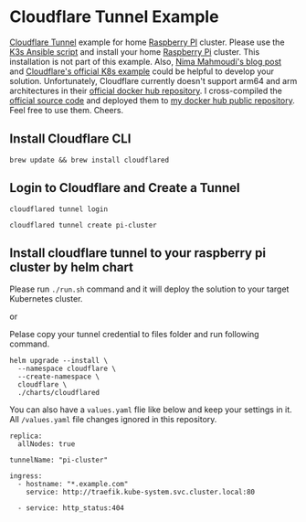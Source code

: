 # Cloudflare Tunnel Example

[Cloudflare Tunnel](https://www.cloudflare.com/products/tunnel/) example for home [Raspberry PI](https://www.raspberrypi.org/) cluster. Please use the [K3s Ansible script](https://github.com/k3s-io/k3s-ansible) and install your home [Raspberry Pi](https://www.raspberrypi.org/) cluster. This installation is not part of this example. Also, [Nima Mahmoudi's blog post](https://itnext.io/using-cloudflare-tunnels-to-securely-expose-kubernetes-services-26713fb5da0a) and [Cloudflare's official K8s example](https://github.com/cloudflare/argo-tunnel-examples/tree/master/named-tunnel-k8s) could be helpful to develop your solution. Unfortunately, Cloudflare currently doesn't support arm64 and arm architectures in their [official docker hub repository](https://hub.docker.com/r/cloudflare/cloudflared). I cross-compiled the [official source code](https://github.com/cloudflare/cloudflared) and deployed them to [my docker hub public repository](https://hub.docker.com/r/burakince/cloudflared/tags). Feel free to use them. Cheers.

## Install Cloudflare CLI

```
brew update && brew install cloudflared
```

## Login to Cloudflare and Create a Tunnel

```
cloudflared tunnel login
```

```
cloudflared tunnel create pi-cluster
```

## Install cloudflare tunnel to your raspberry pi cluster by helm chart

Please run `./run.sh` command and it will deploy the solution to your target Kubernetes cluster.

or

Pelase copy your tunnel credential to files folder and run following command.

```
helm upgrade --install \
  --namespace cloudflare \
  --create-namespace \
  cloudflare \
  ./charts/cloudflared
```

You can also have a `values.yaml` flie like below and keep your settings in it. All `/values.yaml` file changes ignored in this repository.

```
replica:
  allNodes: true

tunnelName: "pi-cluster"

ingress:
  - hostname: "*.example.com"
    service: http://traefik.kube-system.svc.cluster.local:80

  - service: http_status:404
```
